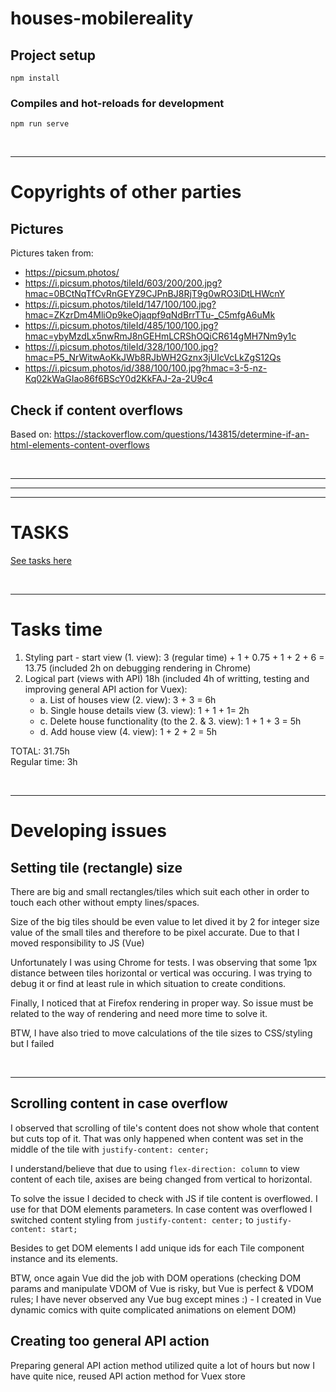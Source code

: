 # houses-mobilereality

## Project setup
```
npm install
```

### Compiles and hot-reloads for development
```
npm run serve
```

<br/><hr/>

# Copyrights of other parties
## Pictures
Pictures taken from: <br/>
 - https://picsum.photos/
 - https://i.picsum.photos/tileId/603/200/200.jpg?hmac=0BCtNqTfCvRnGEYZ9CJPnBJ8RjT9g0wRO3iDtLHWcnY
 - https://i.picsum.photos/tileId/147/100/100.jpg?hmac=ZKzrDm4MliOp9keOjaqpf9qNdBrrTTu-_C5mfgA6uMk
 - https://i.picsum.photos/tileId/485/100/100.jpg?hmac=ybyMzdLx5nwRmJ8nGEHmLCRShOQiCR614gMH7Nm9y1c
 - https://i.picsum.photos/tileId/328/100/100.jpg?hmac=P5_NrWitwAoKkJWb8RJbWH2Gznx3jUIcVcLkZgS12Qs
 - https://i.picsum.photos/id/388/100/100.jpg?hmac=3-5-nz-Kq02kWaGIao86f6BScY0d2KkFAJ-2a-2U9c4
 

## Check if content overflows
Based on: https://stackoverflow.com/questions/143815/determine-if-an-html-elements-content-overflows

<br/><hr/><hr/><hr/>

# TASKS
[See tasks here](./Task_requirements.md)

<br/><hr/>

# Tasks time
1. Styling part - start view (1. view): 3 (regular time) + 1 + 0.75 + 1 + 2 + 6 = 13.75 (included 2h on debugging rendering in Chrome)
2. Logical part (views with API) 18h (included 4h of writting, testing and improving general API action for Vuex):
   - a. List of houses view (2. view): 3 + 3 = 6h 
   - b. Single house details view (3. view): 1 + 1 + 1= 2h
   - c. Delete house functionality (to the 2. & 3. view): 1 + 1 + 3 = 5h
   - d. Add house view (4. view): 1 + 2 + 2 = 5h

TOTAL: 31.75h <br/> 
Regular time: 3h

<br/><hr/>

# Developing issues
## Setting tile (rectangle) size
There are big and small rectangles/tiles which suit each other in order to touch each other without empty lines/spaces.

Size of the big tiles should be even value to let dived it by 2 for integer size value of the small tiles and therefore to be pixel accurate.
Due to that I moved responsibility to JS (Vue)

Unfortunately I was using Chrome for tests. I was observing that some 1px distance between tiles horizontal or vertical was occuring.
I was trying to debug it or find at least rule in which situation to create conditions.

Finally, I noticed that at Firefox rendering in proper way. So issue must be related to the way of rendering and need more time to solve it.

BTW, I have also tried to move calculations of the tile sizes to CSS/styling but I failed

<br/><hr/>

## Scrolling content in case overflow
I observed that scrolling of tile's content does not show whole that content but cuts top of it. 
That was only happened when content was set in the middle of the tile with `justify-content: center;`

I understand/believe that due to using `flex-direction: column` to view content of each tile, axises are being changed from vertical to horizontal.

To solve the issue I decided to check with JS if tile content is overflowed. I use for that DOM elements parameters. 
In case content was overflowed I switched content styling from `justify-content: center;` to `justify-content: start;`

Besides to get DOM elements I add unique ids for each Tile component instance and its elements. 

BTW, once again Vue did the job with DOM operations (checking DOM params and manipulate VDOM of Vue is risky, but Vue is perfect & VDOM rules; I have never observed any Vue bug except mines :) - I created in Vue dynamic comics with quite complicated animations on element DOM)

## Creating too general API action
Preparing general API action method utilized quite a lot of hours but now I have quite nice, reused API action method for Vuex store
